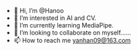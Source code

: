 - 👋 Hi, I’m @Hanoo
- 👀 I’m interested in AI and CV.
- 🌱 I’m currently learning MediaPipe.
- 💞️ I’m looking to collaborate on myself......
- 📫 How to reach me yanhan09@163.com

<!---
Hanoo/Hanoo is a ✨ special ✨ repository because its `README.md` (this file) appears on your GitHub profile.
You can click the Preview link to take a look at your changes.
--->
